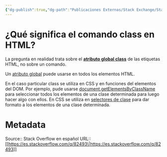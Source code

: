 ```yaml
---
{"dg-publish":true,"dg-path":"Publicaciones Externas/Stack Exchange/Stack Overflow en español/es.stackoverflow.com-82493.md","permalink":"/publicaciones-externas/stack-exchange/stack-overflow-en-espanol/es-stackoverflow-com-82493/","title":"¿Qué significa el comando class en HTML?","hide":true,"noteIcon":"\"0\"","created":"2024-04-03T12:49:10.354-06:00","updated":"2024-04-05T16:43:51.603-06:00"}
---
```


# ¿Qué significa el comando class en HTML?

La pregunta en realidad trata sobre el **[atributo global class][1]** de las etiquetas HTML, no sobre un comando.

Un [atributo global][2] puede usarse en todos los elementos HTML. 

En el caso particular class se utiliza en CSS y en funciones del elementos del DOM. Por ejemplo, pude usarse [document.getElementsByClassName][3] para seleccionar todos los elementos de una clase determinada para luego hacer algo con ellos. En CSS se utiliza en [selectores de clase][4] para dar formato a los elementos de una clase determinada.


  [1]: https://developer.mozilla.org/es/docs/Web/HTML/Atributos_Globales/class
  [2]: https://developer.mozilla.org/es/docs/Web/HTML/Atributos_Globales/
  [3]: https://developer.mozilla.org/es/docs/Web/API/Document/getElementsByClassName
  [4]: https://developer.mozilla.org/en-US/docs/Web/CSS/Class_selectors

# Metadata
Source:: Stack Overflow en español
URL:: [[https://es.stackoverflow.com/q/82493\|https://es.stackoverflow.com/q/82493]]

